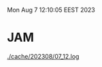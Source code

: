 Mon Aug  7 12:10:05 EEST 2023
# JAM
<a href='./cache/202308/07_12.log'>./cache/202308/07_12.log</a>
